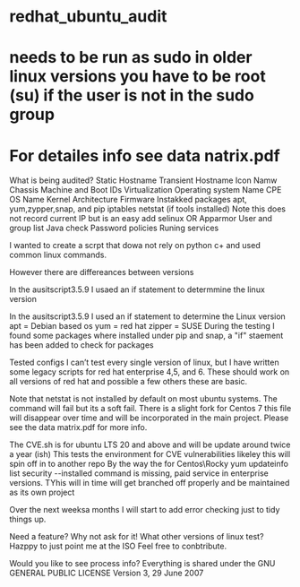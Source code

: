 # redhat_ubuntu_audit
# needs to be run as sudo in older linux versions you have to be root (su) if the user is not in the sudo group
# For detailes info see data natrix.pdf

What is being audited?
Static Hostname
Transient Hostname
Icon Namw
Chassis
Machine and Boot IDs
Virtualization
Operating system Name
CPE OS Name
Kernel
Architecture
Firmware
Instakked packages apt, yum,zypper,snap, and pip
iptables
netstat (if tools installed) Note this does not record current IP but is an easy add
selinux OR Apparmor
User and group list
Java check
Password policies
Runing services

I wanted to create a scrpt that dowa not rely on python c+ and used common linux commands.

However there are differeances between versions

In the ausitscript3.5.9 I usaed an if statement to determmine the linux version

In the ausitscript3.5.9 I used an if statement to determine the Linux version
apt = Debian based os
yum = red hat
zipper = SUSE
During the testing I found some packages where installed under pip and snap, a "if" staement has been added to check for packages 

Tested configs
I can’t test every single version of linux, but I have written some legacy scripts for red hat enterprise 4,5, and 6. These should work on all versions of red hat and possible a few others these are basic.

Note that netstat is not installed by default on most ubuntu systems. The command will fail but its a soft fail.
There is a slight fork for Centos 7 this file will disappear over time and will be incorporated in the main project.
Please see the data matrix.pdf for more info.

The CVE.sh is for ubuntu LTS 20 and above and will be update around twice a year (ish)
This tests the environment for CVE vulnerabilities likeley this will spin off in to another repo 
By the way the for Centos\Rocky yum updateinfo list security --installed command is missing, paid service in enterprise versions. TYhis will in time will get branched off properly and be maintained as its own project

Over the next weeksa months I will start to add error checking just to tidy things up.

Need a feature? Why not ask for it!
What other versions of linux test? Hazppy to just point me at the ISO
Feel free to conbtribute.

Would you like to see process info?
Everything is shared under the GNU GENERAL PUBLIC LICENSE Version 3, 29 June 2007

